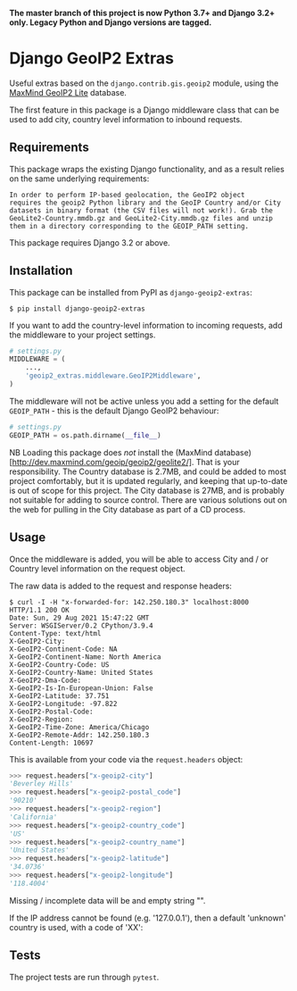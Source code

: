 **The master branch of this project is now Python 3.7+ and Django 3.2+ only. Legacy Python and Django versions are tagged.**

# Django GeoIP2 Extras

Useful extras based on the `django.contrib.gis.geoip2` module, using
the [MaxMind GeoIP2 Lite](http://dev.maxmind.com/geoip/geoip2/geolite2/) database.

The first feature in this package is a Django middleware class that can
be used to add city, country level information to inbound requests.

## Requirements

This package wraps the existing Django functionality, and as a result
relies on the same underlying requirements:

    In order to perform IP-based geolocation, the GeoIP2 object
    requires the geoip2 Python library and the GeoIP Country and/or City
    datasets in binary format (the CSV files will not work!). Grab the
    GeoLite2-Country.mmdb.gz and GeoLite2-City.mmdb.gz files and unzip
    them in a directory corresponding to the GEOIP_PATH setting.

This package requires Django 3.2 or above.

## Installation

This package can be installed from PyPI as `django-geoip2-extras`:

```
$ pip install django-geoip2-extras
```

If you want to add the country-level information to incoming requests,
add the middleware to your project settings.

```python
# settings.py
MIDDLEWARE = (
    ...,
    'geoip2_extras.middleware.GeoIP2Middleware',
)
```

The middleware will not be active unless you add a setting for the
default `GEOIP_PATH` - this is the default Django GeoIP2 behaviour:

```python
# settings.py
GEOIP_PATH = os.path.dirname(__file__)
```

NB Loading this package does *not* install the (MaxMind
database)[http://dev.maxmind.com/geoip/geoip2/geolite2/]. That is your
responsibility. The Country database is 2.7MB, and could be added to
most project comfortably, but it is updated regularly, and keeping that
up-to-date is out of scope for this project. The City database is 27MB,
and is probably not suitable for adding to source control. There are
various solutions out on the web for pulling in the City database as
part of a CD process.

## Usage

Once the middleware is added, you will be able to access City and / or
Country level information on the request object.

The raw data is added to the request and response headers:

```
$ curl -I -H "x-forwarded-for: 142.250.180.3" localhost:8000
HTTP/1.1 200 OK
Date: Sun, 29 Aug 2021 15:47:22 GMT
Server: WSGIServer/0.2 CPython/3.9.4
Content-Type: text/html
X-GeoIP2-City:
X-GeoIP2-Continent-Code: NA
X-GeoIP2-Continent-Name: North America
X-GeoIP2-Country-Code: US
X-GeoIP2-Country-Name: United States
X-GeoIP2-Dma-Code:
X-GeoIP2-Is-In-European-Union: False
X-GeoIP2-Latitude: 37.751
X-GeoIP2-Longitude: -97.822
X-GeoIP2-Postal-Code:
X-GeoIP2-Region:
X-GeoIP2-Time-Zone: America/Chicago
X-GeoIP2-Remote-Addr: 142.250.180.3
Content-Length: 10697
```

This is available from your code via the `request.headers` object:

```python
>>> request.headers["x-geoip2-city"]
'Beverley Hills'
>>> request.headers["x-geoip2-postal_code"]
'90210'
>>> request.headers["x-geoip2-region"]
'California'
>>> request.headers["x-geoip2-country_code"]
'US'
>>> request.headers["x-geoip2-country_name"]
'United States'
>>> request.headers["x-geoip2-latitude"]
'34.0736'
>>> request.headers["x-geoip2-longitude"]
'118.4004'
```

Missing / incomplete data will be and empty string "".

If the IP address cannot be found (e.g. '127.0.0.1'), then a default 'unknown'
country is used, with a code of 'XX':

## Tests

The project tests are run through `pytest`.
